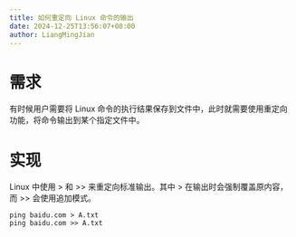 ```yaml
---
title: 如何重定向 Linux 命令的输出
date: 2024-12-25T13:56:07+08:00
author: LiangMingJian
---
```


# 需求

有时候用户需要将 Linux 命令的执行结果保存到文件中，此时就需要使用重定向功能，将命令输出到某个指定文件中。

# 实现

Linux 中使用 > 和 >> 来重定向标准输出。其中 > 在输出时会强制覆盖原内容，而 >> 会使用追加模式。

```
ping baidu.com > A.txt
ping baidu.com >> A.txt
```
